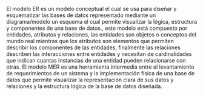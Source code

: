 El modelo ER es un modelo conceptual el cual se usa para diseñar y esquematizar las bases de datos representado mediante un diagrama/modelo un esquema el cual permite visualizar la lógica, estructura y componentes de una base de datos., este modelo está compuesto por entidades, atributos  y relaciones, las entidades son objetos o conceptos del mundo real mientras que los atributos son elementos que permiten describir los componentes de las entidades, finalmente las relaciones describen las interacciones entre entidades y necesitan de cardinalidades que indican cuantas instancias de una entidad pueden relacionarse con otras. 
El modelo MER es una herramienta intermedia entre el levantamiento de requerimientos de un sistema y la implementación física de una base de datos que permite visualizar la representación clara de sus datos y relaciones y la estructura lógica de la base de datos diseñada.

